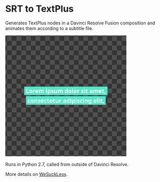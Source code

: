 # SRT to TextPlus
Generates TextPlus nodes in a Davinci Resolve Fusion composition and animates them according to a subtitle file.

![Demo GIF](https://github.com/atmosfar/srt_to_textplus/blob/master/demo.gif?raw=true)

Runs in Python 2.7, called from outside of Davinci Resolve.

More details on [WeSuckLess](https://www.steakunderwater.com/wesuckless/viewtopic.php?f=35&t=4317&p=33946).
